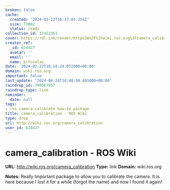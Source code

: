 ```yaml
---
broken: false
cache:
  created: '2024-02-22T16:17:03.254Z'
  size: 73082
  status: ready
collection_id: 17452361
cover: https://rdl.ink/render/http%3A%2F%2Fwiki.ros.org%2Fcamera_calibration
creator_ref:
  _id: 624427
  avatar: ''
  email: ''
  name: pitosalas
date: '2024-02-22T16:14:24.072000+00:00'
domain: wiki.ros.org
important: false
last_update: '2024-06-24T14:48:59.401000+00:00'
raindrop_id: 740567857
raindrop_type: link
reminder:
  date: null
tags:
- ros camera calibrate how-to package
title: camera_calibration - ROS Wiki
type: drop
url: http://wiki.ros.org/camera_calibration
user_id: 624427
---
```


# camera_calibration - ROS Wiki

**URL:** http://wiki.ros.org/camera_calibration
**Type:** link
**Domain:** wiki.ros.org

**Notes:**
Really Important package to allow you to calibrate the camera. It is here because I lost it for a while (forgot the name) and now I found it again!

